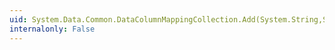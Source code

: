 ```yaml
---
uid: System.Data.Common.DataColumnMappingCollection.Add(System.String,System.String)
internalonly: False
---
```

